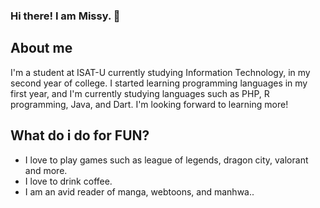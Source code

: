 ### Hi there! I am Missy. 👋


<!--


**xoxolrjj/xoxolrjj** is a ✨ _special_ ✨ repository because its `README.md` (this file) appears on your GitHub profile.

 
- 🔭 I’m currently working on something ...
- 🌱 I’m currently learning ...
- 👯 I’m looking to collaborate on ...
- 🤔 I’m looking for help with ...
- 💬 Ask me about ...
- 📫 How to reach me: missykey.sadsad@students.isatu.edu.ph...
- ⚡ Fun fact:  ...
-->

## About me
I'm a student at ISAT-U currently studying Information Technology, in my second year of college. I started learning programming languages in my first year, and I'm currently studying languages such as PHP, R programming, Java, and Dart. I'm looking forward to learning more!

## What do i do for FUN?
- I love to play games such as league of legends, dragon city, valorant and more. 
- I love to drink coffee.
- I am an avid reader of manga, webtoons, and manhwa..
